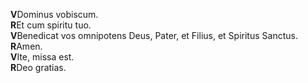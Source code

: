 **V**Dominus vobiscum.  
**R**Et cum spiritu tuo.  
**V**Benedicat vos omnipotens Deus, Pater, et Filius, et Spiritus
Sanctus.  
**R**Amen.  
**V**Ite, missa est.  
**R**Deo gratias.
